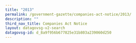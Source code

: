 ```yaml
---
title: "2013"
permalink: /government-gazette/companies-act-notice/2013/
description: ""
third_nav_title: Companies Act Notice
layout: datagovsg-v2-search
datagovsg-id: d_8a9f956b677825e31b803a239060d250
---
```

